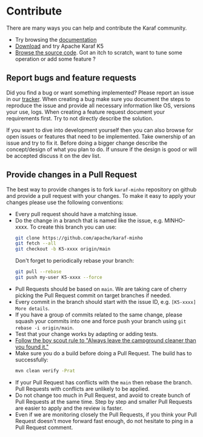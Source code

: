 # Contribute

There are many ways you can help and contribute the Karaf community.

* Try browsing the [documentation](docs/intro)
* [Download](download) and try Apache Karaf K5
* [Browse the source code](https://github.com/apache/karaf-minho). Got an itch to scratch, want to tune some operation or add some feature ?

## Report bugs and feature requests

Did you find a bug or want something implemented? Please report an issue in our [tracker](https://github.com/apache/karaf-minho/issues). 
When creating a bug make sure you document the steps to reproduce the issue and provide all necessary information like OS, versions your use, logs. When creating a feature request document your requirements first. Try to not directly describe the solution.

If you want to dive into development yourself then you can also browse for open issues or features that need to be implemented. Take ownership of an issue and try to fix it. Before doing a bigger change describe the concept/design of what you plan to do. If unsure if the design is good or will be accepted discuss it on the dev list.

## Provide changes in a Pull Request

The best way to provide changes is to fork `karaf-minho` repository on github and provide a pull request with your changes. To make it easy to apply your changes please use the following conventions:

* Every pull request should have a matching issue.
* Do the change in a branch that is named like the issue, e.g. MINHO-xxxx.
	To create this branch you can use:
	```bash
	git clone https://github.com/apache/karaf-minho
	git fetch --all
	git checkout -b K5-xxxx origin/main
	```
	Don't forget to periodically rebase your branch:
	```bash
	git pull --rebase
	git push my-user K5-xxxx --force
	```
* Pull Requests should be based on `main`. We are taking care of cherry picking the Pull Request commit on target branches if needed.
* Every commit in the branch should start with the issue ID, e.g. `[K5-xxxx] More details`.
* If you have a group of commits related to the same change, please squash your commits into one and force push your branch using `git rebase -i origin/main`.
* Test that your change works by adapting or adding tests.
* [Follow the boy scout rule to "Always leave the campground cleaner than you found it."](http://programmer.97things.oreilly.com/wiki/index.php/The_Boy_Scout_Rule)
* Make sure you do a build before doing a Pull Request. The build has to successfully:
	```bash
	mvn clean verify -Prat
	```
* If your Pull Request has conflicts with the `main` then rebase the branch. Pull Requests with conflicts are unlikely to be applied.
* Do not change too much in Pull Request, and avoid to create bunch of Pull Requests at the same time. Step by step and smaller Pull Requests are easier to apply and the review is faster.
* Even if we are monitoring closely the Pull Requests, if you think your Pull Request doesn't move forward fast enough, do not hesitate to ping in a Pull Request comment.
